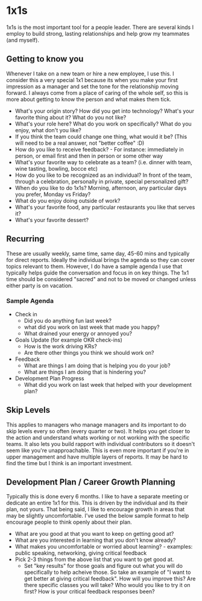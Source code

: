 # 1x1s

1x1s is the most important tool for a people leader.  There are several kinds I employ to build strong, lasting relationships and help grow my teammates (and myself).

## Getting to know you

Whenever I take on a new team or hire a new employee, I use this.  I consider this a very special 1x1 because its when you make your first impression as a manager and set the tone for the relationship moving forward.  I always come from a place of caring of the whole self, so this is more about getting to know the person and what makes them tick.

* What's your origin story?  How did you get into technology?  What's your favorite thing about it?  What do you not like?
* What's your role here?  What do you work on specifically?  What do you enjoy, what don't you like?
* If you think the team could change one thing, what would it be?  (This will need to be a real answer, not "better coffee" :D)
* How do you like to receive feedback? - For instance: immediately in person, or email first and then in person or some other way
* What's your favorite way to celebrate as a team? (i.e. dinner with team, wine tasting, bowling, bocce etc)
* How do you like to be recognized as an individual?  In front of the team, through a celebration, personally in private, special personalized gift?
* When do you like to do 1x1s?  Morning, afternoon, any particular days you prefer, Monday vs Friday?
* What do you enjoy doing outside of work?
* What's your favorite food, any particular restaurants you like that serves it?
* What's your favorite dessert?

## Recurring

These are usually weekly, same time, same day, 45-60 mins and typically for direct reports.  Ideally the individual brings the agenda so they can cover topics relevant to them.  However, I do have a sample agenda I use that typically helps guide the conversation and focus in on key things.  The 1x1 time should be considered "sacred" and not to be moved or changed unless either party is on vacation.

### Sample Agenda

* Check in
  * Did you do anything fun last week?
  * what did you work on last week that made you happy?
  * What drained your energy or annoyed you?
* Goals Update (for example OKR check-ins)
  * How is the work driving KRs?
  * Are there other things you think we should work on?
* Feedback
  * What are things I am doing that is helping you do your job?
  * What are things I am doing that is hindering you?
* Development Plan Progress
  * What did you work on last week that helped with your development plan?
  
## Skip Levels

This applies to managers who manage managers and its important to do skip levels every so often (every quarter or two).  It helps you get closer to the action and understand whats working or not working with the specific teams.  It also lets you build rapport with individual contributors so it doesn't seem like you're unapproachable.  This is even more important if you're in upper management and have multiple layers of reports.  It may be hard to find the time but I think is an important investment.

## Development Plan / Career Growth Planning

Typically this is done every 6 months.  I like to have a separate meeting or dedicate an entire 1x1 for this.  This is driven by the individual and its their plan, not yours.  That being said, I like to encourage growth in areas that may be slightly uncomfortable.  I've used the below sample format to help encourage people to think openly about their plan.

* What are you good at that you want to keep on getting good at? 
* What are you interested in learning that you don't know already?
* What makes you uncomfortable or worried about learning? - examples: public speaking, networking, giving critical feedback
* Pick 2-3 things from the above list that you want to get good at.
  * Set "key results" for those goals and figure out what you will do specifically to help acheive those.  So take an example of "I want to get better at giving critical feedback".  How will you improve this?  Are there specific classes you will take?  Who would you like to try it on first?  How is your critical feedback responses been?
